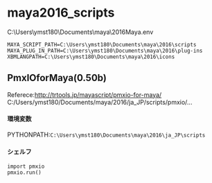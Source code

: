 # maya2016_scripts

C:\Users\ymst180\Documents\maya\2016Maya.env
```
MAYA_SCRIPT_PATH=C:\Users\ymst180\Documents\maya\2016\scripts
MAYA_PLUG_IN_PATH=C:\Users\ymst180\Documents\maya\2016\plug-ins
XBMLANGPATH=C:\Users\ymst180\Documents\maya\2016\icons
```

## PmxIOforMaya(0.50b)
Referece:http://trtools.jp/mayascript/pmxio-for-maya/  
C:/Users/ymst180/Documents/maya/2016/ja_JP/scripts/pmxio/...  

#### 環境変数
PYTHONPATH:`C:\Users\ymst180\Documents\maya\2016\ja_JP\scripts`

#### シェルフ
```
import pmxio
pmxio.run()
```
